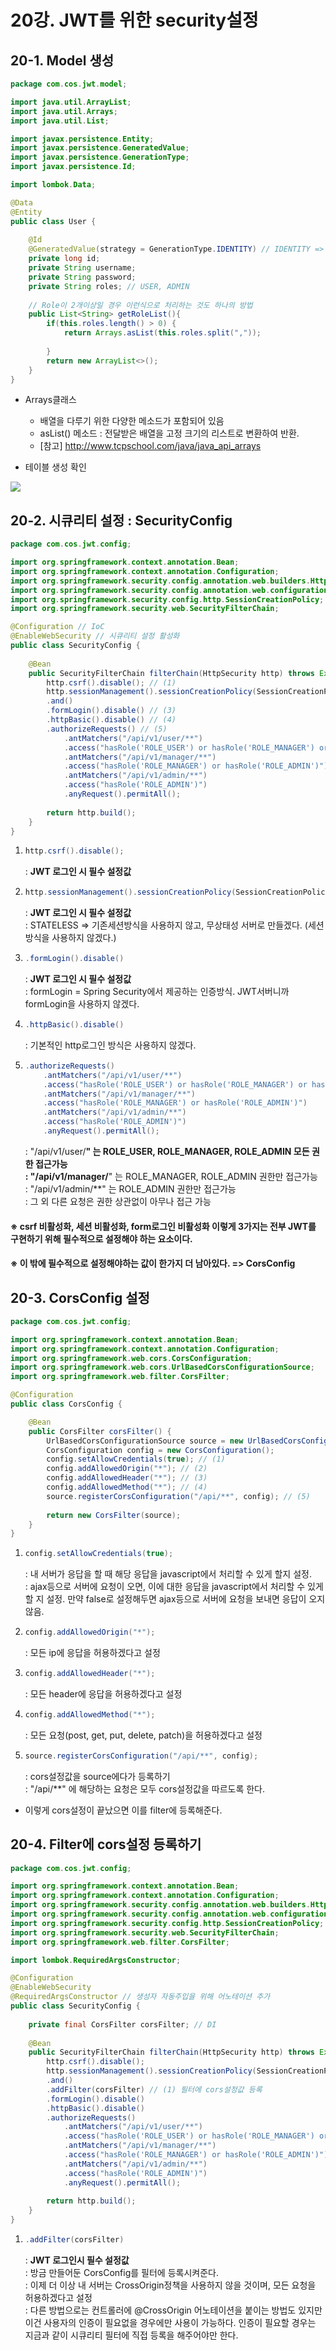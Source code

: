 # 20강. JWT를 위한 security설정
## 20-1. Model 생성
```java
package com.cos.jwt.model;

import java.util.ArrayList;
import java.util.Arrays;
import java.util.List;

import javax.persistence.Entity;
import javax.persistence.GeneratedValue;
import javax.persistence.GenerationType;
import javax.persistence.Id;

import lombok.Data;

@Data
@Entity
public class User {
	
	@Id
	@GeneratedValue(strategy = GenerationType.IDENTITY) // IDENTITY => Auto Increment
	private long id;
	private String username;
	private String password;
	private String roles; // USER, ADMIN
	
	// Role이 2개이상일 경우 이런식으로 처리하는 것도 하나의 방법
	public List<String> getRoleList(){
		if(this.roles.length() > 0) {
			return Arrays.asList(this.roles.split(","));
			
		}
		return new ArrayList<>();
	}
}
```
- Arrays클래스
    - 배열을 다루기 위한 다양한 메소드가 포함되어 있음
    - asList() 메소드 : 전달받은 배열을 고정 크기의 리스트로 변환하여 반환.
    - [참고] http://www.tcpschool.com/java/java_api_arrays

- 테이블 생성 확인

<img src="./img/chapter20_1.png">

## 20-2. 시큐리티 설정 : SecurityConfig
```java
package com.cos.jwt.config;

import org.springframework.context.annotation.Bean;
import org.springframework.context.annotation.Configuration;
import org.springframework.security.config.annotation.web.builders.HttpSecurity;
import org.springframework.security.config.annotation.web.configuration.EnableWebSecurity;
import org.springframework.security.config.http.SessionCreationPolicy;
import org.springframework.security.web.SecurityFilterChain;

@Configuration // IoC
@EnableWebSecurity // 시큐리티 설정 활성화
public class SecurityConfig {
	
	@Bean
	public SecurityFilterChain filterChain(HttpSecurity http) throws Exception{
		http.csrf().disable(); // (1)
		http.sessionManagement().sessionCreationPolicy(SessionCreationPolicy.STATELESS) // (2)
		.and()
		.formLogin().disable() // (3)
		.httpBasic().disable() // (4)
		.authorizeRequests() // (5)
		    .antMatchers("/api/v1/user/**")
            .access("hasRole('ROLE_USER') or hasRole('ROLE_MANAGER') or hasRole('ROLE_ADMIN')")
            .antMatchers("/api/v1/manager/**")
            .access("hasRole('ROLE_MANAGER') or hasRole('ROLE_ADMIN')")
            .antMatchers("/api/v1/admin/**")
            .access("hasRole('ROLE_ADMIN')")
            .anyRequest().permitAll();
		
		return http.build();
	}
}
```
1. 
    ```java
    http.csrf().disable();
    ```
    : **JWT 로그인 시 필수 설정값**

2. 
    ```java
    http.sessionManagement().sessionCreationPolicy(SessionCreationPolicy.STATELESS)
    ```
    : **JWT 로그인 시 필수 설정값**   
    : STATELESS => 기존세션방식을 사용하지 않고, 무상태성 서버로 만들겠다. (세션방식을 사용하지 않겠다.)

3. 
    ```java
    .formLogin().disable()
    ```
    : **JWT 로그인 시 필수 설정값**   
    : formLogin = Spring Security에서 제공하는 인증방식. JWT서버니까 formLogin을 사용하지 않겠다.

4. 
    ```java
    .httpBasic().disable() 
    ```
    : 기본적인 http로그인 방식은 사용하지 않겠다.

5. 
    ```java
    .authorizeRequests()
		.antMatchers("/api/v1/user/**")
		.access("hasRole('ROLE_USER') or hasRole('ROLE_MANAGER') or hasRole('ROLE_ADMIN')")
		.antMatchers("/api/v1/manager/**")
		.access("hasRole('ROLE_MANAGER') or hasRole('ROLE_ADMIN')")
		.antMatchers("/api/v1/admin/**")
		.access("hasRole('ROLE_ADMIN')")
		.anyRequest().permitAll();
    ```
    : "/api/v1/user/**" 는 ROLE_USER, ROLE_MANAGER, ROLE_ADMIN 모든 권한 접근가능   
    : "/api/v1/manager/**" 는 ROLE_MANAGER, ROLE_ADMIN 권한만 접근가능   
    : "/api/v1/admin/**" 는 ROLE_ADMIN 권한만 접근가능   
    : 그 외 다른 요청은 권한 상관없이 아무나 접근 가능

#### ※ csrf 비활성화, 세션 비활성화, form로그인 비활성화 이렇게 3가지는 전부 JWT를 구현하기 위해 필수적으로 설정해야 하는 요소이다.
#### ※ 이 밖에 필수적으로 설정해야하는 값이 한가지 더 남아있다. => CorsConfig

## 20-3. CorsConfig 설정
```java
package com.cos.jwt.config;

import org.springframework.context.annotation.Bean;
import org.springframework.context.annotation.Configuration;
import org.springframework.web.cors.CorsConfiguration;
import org.springframework.web.cors.UrlBasedCorsConfigurationSource;
import org.springframework.web.filter.CorsFilter;

@Configuration
public class CorsConfig {

	@Bean
	public CorsFilter corsFilter() {
		UrlBasedCorsConfigurationSource source = new UrlBasedCorsConfigurationSource();
		CorsConfiguration config = new CorsConfiguration();
		config.setAllowCredentials(true); // (1)  
		config.addAllowedOrigin("*"); // (2)
		config.addAllowedHeader("*"); // (3)
		config.addAllowedMethod("*"); // (4)
		source.registerCorsConfiguration("/api/**", config); // (5)
		
		return new CorsFilter(source);
	}
}
```
1. 
    ```java
    config.setAllowCredentials(true);
    ```
    : 내 서버가 응답을 할 때 해당 응답을 javascript에서 처리할 수 있게 할지 설정.   
    : ajax등으로 서버에 요청이 오면, 이에 대한 응답을 javascript에서 처리할 수 있게 할 지 설정. 만약 false로 설정해두면 ajax등으로 서버에 요청을 보내면 응답이 오지 않음.

2. 
    ```java
    config.addAllowedOrigin("*");
    ```
    : 모든 ip에 응답을 허용하겠다고 설정

3. 
    ```java
    config.addAllowedHeader("*");
    ```
    : 모든 header에 응답을 허용하겠다고 설정

4. 
    ```java
    config.addAllowedMethod("*");
    ```
    : 모든 요청(post, get, put, delete, patch)을 허용하겠다고 설정

5. 
    ```java
    source.registerCorsConfiguration("/api/**", config);
    ```
    : cors설정값을 source에다가 등록하기   
    : "/api/**" 에 해당하는 요청은 모두 cors설정값을 따르도록 한다.

- 이렇게 cors설정이 끝났으면 이를 filter에 등록해준다. 

## 20-4. Filter에 cors설정 등록하기
```java
package com.cos.jwt.config;

import org.springframework.context.annotation.Bean;
import org.springframework.context.annotation.Configuration;
import org.springframework.security.config.annotation.web.builders.HttpSecurity;
import org.springframework.security.config.annotation.web.configuration.EnableWebSecurity;
import org.springframework.security.config.http.SessionCreationPolicy;
import org.springframework.security.web.SecurityFilterChain;
import org.springframework.web.filter.CorsFilter;

import lombok.RequiredArgsConstructor;

@Configuration
@EnableWebSecurity
@RequiredArgsConstructor // 생성자 자동주입을 위해 어노테이션 추가
public class SecurityConfig {
	
	private final CorsFilter corsFilter; // DI
	
	@Bean
	public SecurityFilterChain filterChain(HttpSecurity http) throws Exception{
		http.csrf().disable();
		http.sessionManagement().sessionCreationPolicy(SessionCreationPolicy.STATELESS)
		.and()
		.addFilter(corsFilter) // (1) 필터에 cors설정값 등록
		.formLogin().disable()
		.httpBasic().disable()
		.authorizeRequests()
			.antMatchers("/api/v1/user/**")
			.access("hasRole('ROLE_USER') or hasRole('ROLE_MANAGER') or hasRole('ROLE_ADMIN')")
			.antMatchers("/api/v1/manager/**")
			.access("hasRole('ROLE_MANAGER') or hasRole('ROLE_ADMIN')")
			.antMatchers("/api/v1/admin/**")
			.access("hasRole('ROLE_ADMIN')")
			.anyRequest().permitAll();
		
		return http.build();
	}
}
```
1. 
    ```java
    .addFilter(corsFilter)
    ```
    : **JWT 로그인시 필수 설정값**   
    : 방금 만들어둔 CorsConfig를 필터에 등록시켜준다.   
    : 이제 더 이상 내 서버는 CrossOrigin정책을 사용하지 않을 것이며, 모든 요청을 허용하겠다고 설정   
    : 다른 방법으로는 컨트롤러에 @CrossOrigin 어노테이션을 붙이는 방법도 있지만 이건 사용자의 인증이 필요없을 경우에만 사용이 가능하다. 인증이 필요할 경우는 지금과 같이 시큐리티 필터에 직접 등록을 해주어야만 한다.